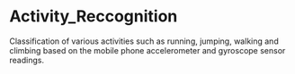# Activity_Reccognition
Classification of various activities such as running, jumping, walking and climbing based on the mobile phone accelerometer and gyroscope sensor readings.
